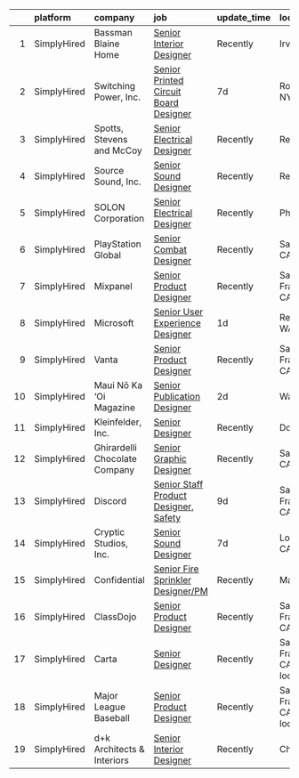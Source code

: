

|    | platform    | company                       | job                                                                                                                                               | update_time   | location                       |
|---:|:------------|:------------------------------|:--------------------------------------------------------------------------------------------------------------------------------------------------|:--------------|:-------------------------------|
|  1 | SimplyHired | Bassman Blaine Home           | [Senior Interior Designer](https://www.simplyhired.com/job/ndCimgkE7OPFn6r3_tr0ddAeuaX5EI6nLDDYa5By9LwZdPbMqDL0hQ?q=senior+designer)              | Recently      | Irvine, CA                     |
|  2 | SimplyHired | Switching Power, Inc.         | [Senior Printed Circuit Board Designer](https://www.simplyhired.com/job/EGkLTk7i5SF53cVrlY3I6dmm6nS3uV1BWXhFe21llvHv-p_TvSbCoA?q=senior+designer) | 7d            | Ronkonkoma, NY                 |
|  3 | SimplyHired | Spotts, Stevens and McCoy     | [Senior Electrical Designer](https://www.simplyhired.com/job/OUOe_ZaLwGQ389GUziG8nwD_B822G9L9scLXhGvIxYlL6e1NRnyWIg?q=senior+designer)            | Recently      | Reading, PA                    |
|  4 | SimplyHired | Source Sound, Inc.            | [Senior Sound Designer](https://www.simplyhired.com/job/mw3datBFZnSnzm3SFniNFlYC60OHbjYX1kgvM61bk-lO-0QBaaabnQ?q=senior+designer)                 | Recently      | Remote                         |
|  5 | SimplyHired | SOLON Corporation             | [Senior Electrical Designer](https://www.simplyhired.com/job/jRhuRKNNSGKMJ2xB4WjCBXeATWM5poouJK1u3UWero-FNsDmmiYF5w?q=senior+designer)            | Recently      | Phoenix, AZ                    |
|  6 | SimplyHired | PlayStation Global            | [Senior Combat Designer](https://www.simplyhired.com/job/b-IZOpvEPWRp7RBu7Q4vV81dViYn7TNH6GoDYfmJJoljCIx1o3fvyA?q=senior+designer)                | Recently      | San Mateo, CA                  |
|  7 | SimplyHired | Mixpanel                      | [Senior Product Designer](https://www.simplyhired.com/job/DR4ziTQBjX6zdQOzDXPWcSsFy3ZEsZtkieIdTGltr0-6Qe3RiKueDg?q=senior+designer)               | Recently      | San Francisco, CA              |
|  8 | SimplyHired | Microsoft                     | [Senior User Experience Designer](https://www.simplyhired.com/job/TmdHD092IhiBfVb0fv6gJhauswMKCQ9e8CQHLCQIFk-I1ox51bGfXA?q=senior+designer)       | 1d            | Redmond, WA                    |
|  9 | SimplyHired | Vanta                         | [Senior Product Designer](https://www.simplyhired.com/job/298ijLYkxlXzy3DZYhVtV_BXVHaAFCMiA6FW-VRd0gxIPotL8iYZag?q=senior+designer)               | Recently      | San Francisco, CA              |
| 10 | SimplyHired | Maui Nō Ka ‘Oi Magazine       | [Senior Publication Designer](https://www.simplyhired.com/job/zjqo2aSaOCPIC1coaKt0In2cxRKUkmqmNlO8mXS_DLHVPioWXAlQvg?q=senior+designer)           | 2d            | Wailuku, HI                    |
| 11 | SimplyHired | Kleinfelder, Inc.             | [Senior Designer](https://www.simplyhired.com/job/20TYhAxrjOQa227sSVOYvh0c4pVPRGyjcLq63s-jmUszkq7V-Tj7TA?q=senior+designer)                       | Recently      | Dover, DE                      |
| 12 | SimplyHired | Ghirardelli Chocolate Company | [Senior Graphic Designer](https://www.simplyhired.com/job/INZj1RwZuVtR5dWO0moJTYfQh93qPwaJ9-z_GSOgfq0IwO3ogwHI5g?q=senior+designer)               | Recently      | San Leandro, CA                |
| 13 | SimplyHired | Discord                       | [Senior Staff Product Designer, Safety](https://www.simplyhired.com/job/hGE80EqJergxvI5ouJl3WVCtF6d-SZ-5IiPmatSrdiGHx5LX7iHdMA?q=senior+designer) | 9d            | San Francisco, CA              |
| 14 | SimplyHired | Cryptic Studios, Inc.         | [Senior Sound Designer](https://www.simplyhired.com/job/QHcUWe9vgtEgc8I_ls8Nj2XSB_OgREPx589ZqTl_k76Voep_cf3XeA?q=senior+designer)                 | 7d            | Los Gatos, CA                  |
| 15 | SimplyHired | Confidential                  | [Senior Fire Sprinkler Designer/PM](https://www.simplyhired.com/job/Qpimr_k2kSdCQKbKj6Clj6gy3BtvIRm4VxREu-soLH3_3JdoG6TpAA?q=senior+designer)     | Recently      | Marietta, GA                   |
| 16 | SimplyHired | ClassDojo                     | [Senior Product Designer](https://www.simplyhired.com/job/Q4LZjqdsukGHA4MIVHgW4rPUEUGaiTWBSBBeBObugT19X73gDnILgw?q=senior+designer)               | Recently      | San Francisco, CA              |
| 17 | SimplyHired | Carta                         | [Senior Designer](https://www.simplyhired.com/job/00EGf-mqhXHZYcMUa9wuWIb_Xq2klZcZoF_4BWfvYgBMswQXPYdJow?q=senior+designer)                       | Recently      | San Francisco, CA +1 location  |
| 18 | SimplyHired | Major League Baseball         | [Senior Product Designer](https://www.simplyhired.com/job/rlAtBlswBS4xrd003xWZ40TXS_Eqx-aA5jcpD5KTlhfESqgCVNeCsQ?q=senior+designer)               | Recently      | San Francisco, CA +2 locations |
| 19 | SimplyHired | d+k Architects & Interiors    | [Senior Interior Designer](https://www.simplyhired.com/job/9KA6xRGd2Ae6PcSM0xCb-lWA1Cn_ea5YIPBzPDvAhBF3nWvziyD9pQ?q=senior+designer)              | Recently      | Chicago, IL                    |